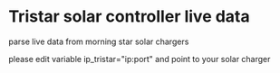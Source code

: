 # Tristar solar controller live data

parse live data from morning star solar chargers   

please edit variable ip_tristar="ip:port" and point to your solar charger  
  
